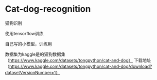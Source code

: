 # Cat-dog-recognition
猫狗识别

使用tensorflow训练

自己写的小模型，训练用

数据集为kaggle是的猫狗数据集（https://www.kaggle.com/datasets/tongpython/cat-and-dog）
下载地址（https://www.kaggle.com/datasets/tongpython/cat-and-dog/download?datasetVersionNumber=1）
